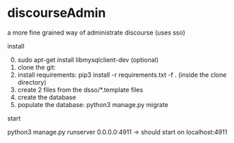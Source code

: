 # discourseAdmin
a more fine grained way of administrate discourse (uses sso)

install

0. sudo apt-get install libmysqlclient-dev (optional)
1. clone the git:  
2. install requirements: pip3 install -r requirements.txt -f .  (inside the clone directory)
3. create 2 files from the dsso/*.template files
4. create the database
4. populate the database: python3 manage.py migrate

start

python3 manage.py runserver 0.0.0.0:4911
-> should start on localhost:4911 

